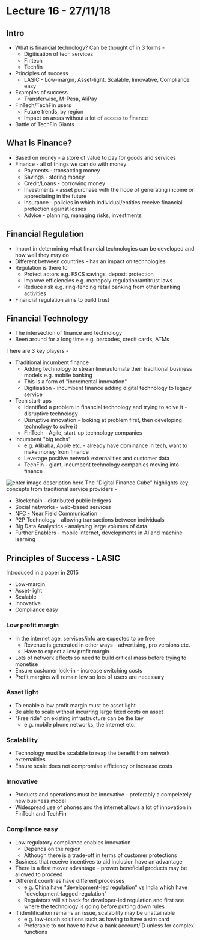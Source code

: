 # Lecture 16 - 27/11/18

## Intro

- What is financial technology? Can be thought of in 3 forms -
	- Digitisation of tech services
	- Fintech
	- Techfin
- Principles of success
	- LASIC - Low-margin, Asset-light, Scalable, Innovative, Compliance easy
- Examples of success
	- Transferwise, M-Pesa, AliPay
- FinTech/TechFin users
	- Future trends, by region
	- Impact on areas without a lot of access to finance
- Battle of TechFin Giants

## What is Finance?

- Based on money - a store of value to pay for goods and services
- Finance - all of things we can do with money
	- Payments - transacting money
	- Savings - storing money
	- Credit/Loans - borrowing money
	- Investments - asset purchase with the hope of generating income or appreciating in the future
	- Insurance - policies in which individual/entities receive financial protection against losses
	- Advice - planning, managing risks, investments

## Financial Regulation

- Import in determining what financial technologies can be developed and how well they may do
- Different between countries - has an impact on technologies
- Regulation is there to
	- Protect actors e.g. FSCS savings, deposit protection
	- Improve efficiencies e.g. monopoly regulation/antitrust laws
	- Reduce risk e.g. ring-fencing retail banking from other banking activities
- Financial regulation aims to build trust

## Financial Technology

- The intersection of finance and technology
- Been around for a long time e.g. barcodes, credit cards, ATMs

There are 3 key players -

- Traditional incumbent finance
	- Adding technology to streamline/automate their traditional business models e.g. mobile banking
	- This is a form of "incremental innovation"
	- Digitisation - incumbent finance adding digital technology to legacy service
- Tech start-ups
	- Identified a problem in financial technology and trying to solve it - disruptive technology
	- Disruptive innovation - looking at problem first, then developing technology to solve it
	- FinTech - Agile, start-up technology companies
- Incumbent "big techs"
	- e.g. Alibaba, Apple etc. - already have dominance in tech, want to make money from finance
	- Leverage positive network externalities and customer data
	- TechFin - giant, incumbent technology companies moving into finance

![enter image description here](https://lh3.googleusercontent.com/cGCJjO27GMz6joWyU_WVZlgsS62NVA83FdRB5hLcj87nzZ_qCzQi6PVdfUv6n9CPZ0SOf4_-Z0OP)
The "Digital Finance Cube" highlights key concepts from traditional service providers -

- Blockchain - distributed public ledgers
- Social networks - web-based services
- NFC - Near Field Communication
- P2P Technology - allowing transactions between individuals
- Big Data Analystics - analysing large volumes of data
- Further Enablers - mobile internet, developments in AI and machine learning

## Principles of Success - LASIC

Introduced in a paper in 2015

- Low-margin
- Asset-light
- Scalable
- Innovative
- Compliance easy

### Low profit margin

- In the internet age, services/info are expected to be free
	- Revenue is generated in other ways - advertising, pro versions etc.
	- Have to expect a low profit margin
- Lots of network effects so need to build critical mass before trying to monetise
- Ensure customer lock-in  - increase switching costs
- Profit margins will remain low so lots of users are necessary

### Asset light

- To enable a low profit margin must be asset light
- Be able to scale without incurring large fixed costs on asset
- "Free ride" on existing infrastructure can be the key
	- e.g. mobile phone networks, the internet etc.

### Scalability

- Technology must be scalable to reap the benefit from network externalities
- Ensure scale does not compromise efficiency or increase costs

### Innovative

- Products and operations must be innovative - preferably a compeletely new business model
- Widespread use of phones and the internet allows a lot of innovation in FinTech and TechFin

### Compliance easy

- Low regulatory compliance enables innovation
	- Depends on the region
	- Although there is a trade-off in terms of customer protections
- Business that receive incentives to aid inclusion have an advantage
- There is a first mover advantage - proven beneficial products may be allowed to proceed
- Different countries have different processes
	- e.g. China have "development-led regulation" vs India which have "development-lagged regulation"
	- Regulators will sit back for developer-led regulation and first see where the technology is going before putting down rules
- If identification remains an issue, scalability may be unattainable
	- e.g. low-touch solutions such as having to have a sim card
	- Preferable to not have to have a bank account/ID unless for complex functions
<!--stackedit_data:
eyJoaXN0b3J5IjpbOTE1ODk2MTIsNzg4NzM0MDUzLDEzNDMzMj
k5LDEyNDAzMTU2MTYsMTQ2MTA1NTg0MiwtMjM3ODI2MTM0LC0x
Nzk1MDIxOTUwLDczMDk5ODExNl19
-->